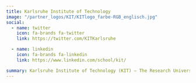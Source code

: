 ```yaml
---
title: Karlsruhe Institute of Technology
image: "/partner_logos/KIT/KITlogo_farbe-RGB_englisch.jpg"
social:
  - name: twitter
    icon: fa-brands fa-twitter
    link: https://twitter.com/KITKarlsruhe

  - name: linkedin
    icon: fa-brands fa-linkedin
    link: https://www.linkedin.com/school/kit/  

summary: Karlsruhe Institute of Technology (KIT) – The Research University in the Helmholtz Association – is a higher education and research organisation with about 9.600 employees, 20.700 students, and a total annual budget of about 1.090 million Euro. It bundles the missions of a university of the state of Baden-Wuerttemberg and of a large-scale research institution of the Helmholtz Association. Within these missions, KIT is operating along the three strategic fields of action of research, teaching, and innovation. In establishing innovative research structures, KIT is pursuing joint strategies and visions. KIT is one of eleven Universities of Excellence in Germany and is devoted to top research and excellent academic education as well as to being a prominent location of academic life, life-long learning, comprehensive advanced training, exchange of know-how, and sustainable innovation culture.
---
```


